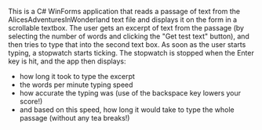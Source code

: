 This is a C# WinForms application that reads a passage of text from the AlicesAdventuresInWonderland text file and displays it on the form in a scrollable textbox.  The user gets an excerpt of text from the passage (by selecting the number of words and clicking the "Get test text" button), and then tries to type that into the second text box.  As soon as the user starts typing, a stopwatch starts ticking.  The stopwatch is stopped when the Enter key is hit, and the app then displays:

- how long it took to type the excerpt
- the words per minute typing speed
- how accurate the typing was (use of the backspace key lowers your score!)
- and based on this speed, how long it would take to type the whole passage (without any tea breaks!)